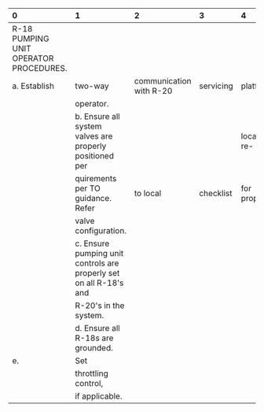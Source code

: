 | 0                                      | 1                                                                  | 2                       | 3         | 4            |
|:---------------------------------------|:-------------------------------------------------------------------|:------------------------|:----------|:-------------|
| R-18 PUMPING UNIT OPERATOR PROCEDURES. |                                                                    |                         |           |              |
| a. Establish                           | two-way                                                            | communication with R-20 | servicing | platform     |
|                                        | operator.                                                          |                         |           |              |
|                                        | b. Ensure all system valves are properly positioned per            |                         |           | local CL re- |
|                                        | quirements per TO guidance. Refer                                  | to local                | checklist | for proper   |
|                                        | valve configuration.                                               |                         |           |              |
|                                        | c. Ensure pumping unit controls are properly set on all R-18's and |                         |           |              |
|                                        | R-20's in the system.                                              |                         |           |              |
|                                        | d. Ensure all R-18s are grounded.                                  |                         |           |              |
| e.                                     | Set                                                                |                         |           |              |
|                                        | throttling control,                                                |                         |           |              |
|                                        | if applicable.                                                     |                         |           |              |